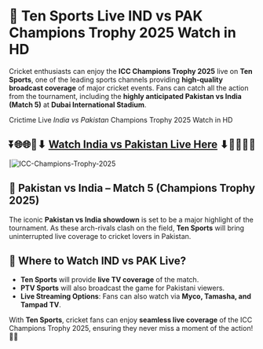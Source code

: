 # 🏏 Ten Sports Live IND vs PAK Champions Trophy 2025 Watch in HD  

Cricket enthusiasts can enjoy the **ICC Champions Trophy 2025** live on **Ten Sports**, one of the leading sports channels providing **high-quality broadcast coverage** of major cricket events. Fans can catch all the action from the tournament, including the **highly anticipated Pakistan vs India (Match 5)** at **Dubai International Stadium**.  

Crictime Live *India vs Pakistan* Champions Trophy 2025 Watch in HD

## ⏬🌐🌐📌⬇ [Watch India vs Pakistan Live Here](https://ptvsportshd.net/pakistan-vs-india-live-pak-vs-ind-live-ptv-sports/) ⬇📌🌐🌐⏬

|![ICC-Champions-Trophy-2025](https://github.com/user-attachments/assets/eb0c49aa-ae7e-4ae0-a94f-0153617a517c)

## 📌 Pakistan vs India – Match 5 (Champions Trophy 2025)  

The iconic **Pakistan vs India showdown** is set to be a major highlight of the tournament. As these arch-rivals clash on the field, **Ten Sports** will bring uninterrupted live coverage to cricket lovers in Pakistan.  

## 🔴 Where to Watch IND vs PAK Live?  

- **Ten Sports** will provide **live TV coverage** of the match.  
- **PTV Sports** will also broadcast the game for Pakistani viewers.  
- **Live Streaming Options**: Fans can also watch via **Myco, Tamasha, and Tampad TV**.  

With **Ten Sports**, cricket fans can enjoy **seamless live coverage** of the ICC Champions Trophy 2025, ensuring they never miss a moment of the action! 🏏🔥  
